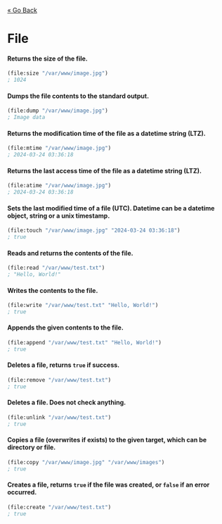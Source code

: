 [&laquo; Go Back](./Expr.md)
# File


#### Returns the size of the file.
```lisp
(file:size "/var/www/image.jpg")
; 1024
```

#### Dumps the file contents to the standard output.
```lisp
(file:dump "/var/www/image.jpg")
; Image data
```

#### Returns the modification time of the file as a datetime string (LTZ).
```lisp
(file:mtime "/var/www/image.jpg")
; 2024-03-24 03:36:18
```

#### Returns the last access time of the file as a datetime string (LTZ).
```lisp
(file:atime "/var/www/image.jpg")
; 2024-03-24 03:36:18
```

#### Sets the last modified time of a file (UTC). Datetime can be a datetime object, string or a unix timestamp.
```lisp
(file:touch "/var/www/image.jpg" "2024-03-24 03:36:18")
; true
```

#### Reads and returns the contents of the file.
```lisp
(file:read "/var/www/test.txt")
; "Hello, World!"
```

#### Writes the contents to the file.
```lisp
(file:write "/var/www/test.txt" "Hello, World!")
; true
```

#### Appends the given contents to the file.
```lisp
(file:append "/var/www/test.txt" "Hello, World!")
; true
```

#### Deletes a file, returns `true` if success.
```lisp
(file:remove "/var/www/test.txt")
; true
```

#### Deletes a file. Does not check anything.
```lisp
(file:unlink "/var/www/test.txt")
; true
```

#### Copies a file (overwrites if exists) to the given target, which can be directory or file.
```lisp
(file:copy "/var/www/image.jpg" "/var/www/images")
; true
```

#### Creates a file, returns `true` if the file was created, or `false` if an error occurred.
```lisp
(file:create "/var/www/test.txt")
; true
```
